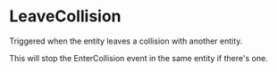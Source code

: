 # LeaveCollision

Triggered when the entity leaves a collision with another entity.

This will stop the EnterCollision event in the same entity if there's
one.
